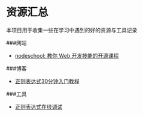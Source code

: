 # 资源汇总
本项目用于收集一些在学习中遇到的好的资源与工具记录

###网站
<ul>
  <li>
    <a href="http://nodeschool.io/zh-cn/">nodeschool: 教你 Web 开发技能的开源课程</a>
  </li>
</ul>

###博客
<ul>
  <li>
    <a href="http://deerchao.net/tutorials/regex/regex.htm">正则表达式30分钟入门教程</a>
  </li>
</ul>

###工具
<ul>
  <li>
    <a href="http://refiddle.com/">正则表达式在线调试</a>
  </li>
</ul>
